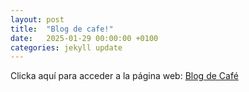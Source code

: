 ```yaml
---
layout: post
title:  "Blog de cafe!"
date:   2025-01-29 00:00:00 +0100
categories: jekyll update
---
```


Clicka aquí para acceder a la página web: [Blog de Café](https://ivan-donmoji.github.io/Blog-de-cafe/)